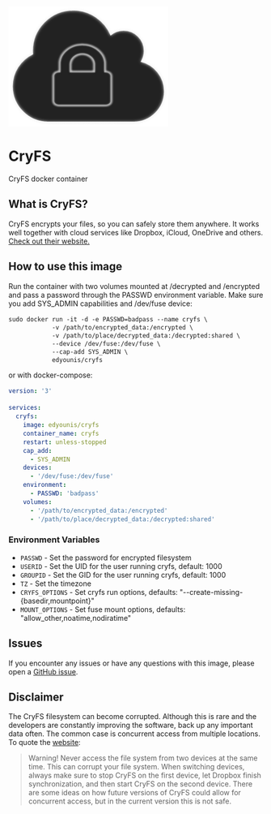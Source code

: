 [![logo](https://raw.githubusercontent.com/edyounis/docker-cryfs/master/cryfs.png)](https://www.cryfs.org)

# CryFS

CryFS docker container

## What is CryFS?

CryFS encrypts your files, so you can safely store them anywhere. It works well together with cloud services like Dropbox, iCloud, OneDrive and others. [Check out their website.](https://www.cryfs.org)

## How to use this image

Run the container with two volumes mounted at /decrypted and /encrypted and pass
a password through the PASSWD environment variable. Make sure you
add SYS\_ADMIN capabilities and /dev/fuse device:

	sudo docker run -it -d -e PASSWD=badpass --name cryfs \
				-v /path/to/encrypted_data:/encrypted \
				-v /path/to/place/decrypted_data:/decrypted:shared \
				--device /dev/fuse:/dev/fuse \
				--cap-add SYS_ADMIN \
				edyounis/cryfs

or with docker-compose:

```yml
version: '3'

services:
  cryfs:
    image: edyounis/cryfs
    container_name: cryfs
    restart: unless-stopped
    cap_add:
      - SYS_ADMIN
    devices:
      - '/dev/fuse:/dev/fuse'
    environment:
      - PASSWD: 'badpass'
    volumes:
      - '/path/to/encrypted_data:/encrypted'
      - '/path/to/place/decrypted_data:/decrypted:shared'
```

### Environment Variables

* `PASSWD` - Set the password for encrypted filesystem
* `USERID` - Set the UID for the user running cryfs, default: 1000
* `GROUPID` - Set the GID for the user running cryfs, default: 1000
* `TZ` - Set the timezone
* `CRYFS_OPTIONS` - Set cryfs run options, defaults: "--create-missing-{basedir,mountpoint}"
* `MOUNT_OPTIONS` - Set fuse mount options, defaults: "allow\_other,noatime,nodiratime"

## Issues

If you encounter any issues or have any questions with this image, please
open a [GitHub issue](https://github.com/edyounis/docker-cryfs/issues).

## Disclaimer

The CryFS filesystem can become corrupted. Although this is rare and the
developers are constantly improving the software, back up any important
data often. The common case is concurrent access from multiple locations.
To quote the [website](https://www.cryfs.org/tutorial):
> Warning!  Never access the file system from two devices at the same time. This can corrupt your file system. When switching devices, always make sure to stop CryFS on the first device, let Dropbox finish synchronization, and then start CryFS on the second device. There are some ideas on how future versions of CryFS could allow for concurrent access, but in the current version this is not safe.
